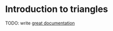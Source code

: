 # Introduction to triangles

TODO: write [great documentation](http://jacobian.org/writing/what-to-write/)
